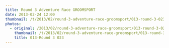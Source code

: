 ```yaml
---
title: Round 3 Adventure Race GROOMSPORT
date: 2013-02-24 12:00
thumbnail: /t/2013/02/round-3-adventure-race-groomsport/013-round-3-023.jpg
photos:
  - original: /2013/02/round-3-adventure-race-groomsport/013-round-3-023.jpg
    thumbnail: /t/2013/02/round-3-adventure-race-groomsport/013-round-3-023.jpg
    title: 013-Round 3 023
---
```

